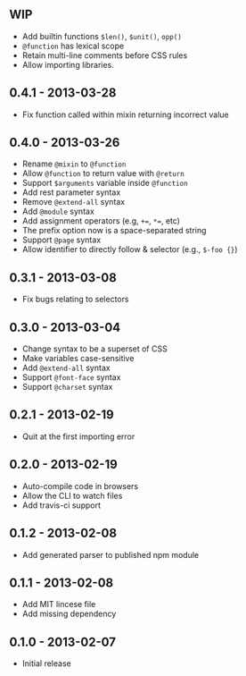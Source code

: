 ## WIP

- Add builtin functions `$len()`, `$unit()`, `opp()`
- `@function` has lexical scope
- Retain multi-line comments before CSS rules
- Allow importing libraries.

## 0.4.1 - 2013-03-28

- Fix function called within mixin returning incorrect value

## 0.4.0 - 2013-03-26

- Rename `@mixin` to `@function`
- Allow `@function` to return value with `@return`
- Support `$arguments` variable inside `@function`
- Add rest parameter syntax
- Remove `@extend-all` syntax
- Add `@module` syntax
- Add assignment operators (e.g, `+=`, `*=`, etc)
- The prefix option now is a space-separated string
- Support `@page` syntax
- Allow identifier to directly follow & selector (e.g., `$-foo {}`)

## 0.3.1 - 2013-03-08

- Fix bugs relating to selectors

## 0.3.0 - 2013-03-04

- Change syntax to be a superset of CSS
- Make variables case-sensitive
- Add `@extend-all` syntax
- Support `@font-face` syntax
- Support `@charset` syntax

## 0.2.1 - 2013-02-19

- Quit at the first importing error

## 0.2.0 - 2013-02-19

- Auto-compile code in browsers
- Allow the CLI to watch files
- Add travis-ci support

## 0.1.2 - 2013-02-08

- Add generated parser to published npm module

## 0.1.1 - 2013-02-08

- Add MIT lincese file
- Add missing dependency

## 0.1.0 - 2013-02-07

- Initial release
